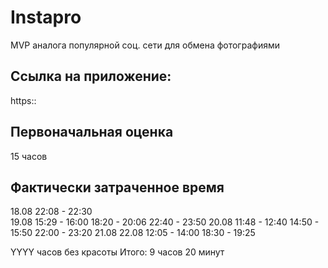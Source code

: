 # Instapro

MVP аналога популярной соц. сети для обмена фотографиями

## Ссылка на приложение:

https::

## Первоначальная оценка

15 часов

## Фактически затраченное время

18.08 22:08 - 22:30  
19.08 15:29 - 16:00 18:20 - 20:06 22:40 - 23:50
20.08 11:48 - 12:40 14:50 - 15:50 22:00 - 23:20
21.08
22.08 12:05 - 14:00 18:30 - 19:25

YYYY часов без красоты
Итого: 9 часов 20 минут
